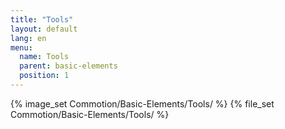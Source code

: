 ```yaml
---
title: "Tools"
layout: default
lang: en
menu:
  name: Tools
  parent: basic-elements
  position: 1
---
```

{% image_set Commotion/Basic-Elements/Tools/ %}
{% file_set Commotion/Basic-Elements/Tools/ %}
